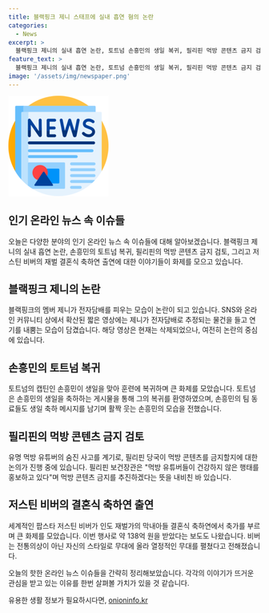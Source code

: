 ```yaml
---
title: 블랙핑크 제니 스태프에 실내 흡연 혐의 논란
categories:
  - News
excerpt: >
  블랙핑크 제니의 실내 흡연 논란, 토트넘 손흥민의 생일 복귀, 필리핀 먹방 콘텐츠 금지 검토, 저스틴 비버의 인도 결혼식 축가 공연 소식 등 다양한 화제가 소식되고 있습니다. 빅토리아 시크릿 모델을 맡은 블랙핑크 멤버 제니의 실내 흡연 의혹에 대한 논란, 그리고 토트넘의 별자리 손흥민의 생일에 팀으로의 복귀 소식 등 다채로운 이슈가 주목을 받고 있습니다. 게다가 필리핀에서는 유명 먹방 유튜버 사망으로 인한 먹방 콘텐츠에 대한 금지 검토, 그리고 저스틴 비버가 138억 원을 받고 축가를 부르기 위해 인도에서 무대에 올라 큰 화제를 모았습니다.
feature_text: >
  블랙핑크 제니의 실내 흡연 논란, 토트넘 손흥민의 생일 복귀, 필리핀 먹방 콘텐츠 금지 검토, 저스틴 비버의 인도 결혼식 축가 공연 소식 등 다양한 화제가 소식되고 있습니다. 빅토리아 시크릿 모델을 맡은 블랙핑크 멤버 제니의 실내 흡연 의혹에 대한 논란, 그리고 토트넘의 별자리 손흥민의 생일에 팀으로의 복귀 소식 등 다채로운 이슈가 주목을 받고 있습니다. 게다가 필리핀에서는 유명 먹방 유튜버 사망으로 인한 먹방 콘텐츠에 대한 금지 검토, 그리고 저스틴 비버가 138억 원을 받고 축가를 부르기 위해 인도에서 무대에 올라 큰 화제를 모았습니다.
image: '/assets/img/newspaper.png'
---
```


<p><img src="/assets/img/newspaper.png" alt="kimp 속보" /></p>

<h2 data-ke-size="size26">인기 온라인 뉴스 속 이슈들</h2>

<p data-ke-size="size16">오늘은 다양한 분야의 인기 온라인 뉴스 속 이슈들에 대해 알아보겠습니다. 블랙핑크 제니의 실내 흡연 논란, 손흥민의 토트넘 복귀, 필리핀의 먹방 콘텐츠 금지 검토, 그리고 저스틴 비버의 재벌 결혼식 축하연 출연에 대한 이야기들이 화제를 모으고 있습니다.</p>

<h2 data-ke-size="size24">블랙핑크 제니의 논란</h2>

<p data-ke-size="size16">블랙핑크의 멤버 제니가 전자담배를 피우는 모습이 논란이 되고 있습니다. SNS와 온라인 커뮤니티 상에서 확산된 짧은 영상에는 제니가 전자담배로 추정되는 물건을 들고 연기를 내뿜는 모습이 담겼습니다. 해당 영상은 현재는 삭제되었으나, 여전히 논란의 중심에 있습니다.</p>

<h2 data-ke-size="size24">손흥민의 토트넘 복귀</h2>

<p data-ke-size="size16">토트넘의 캡틴인 손흥민이 생일을 맞아 훈련에 복귀하며 큰 화제를 모았습니다. 토트넘은 손흥민의 생일을 축하하는 게시물을 통해 그의 복귀를 환영하였으며, 손흥민의 팀 동료들도 생일 축하 메시지를 남기며 활짝 웃는 손흥민의 모습을 전했습니다.</p>

<h2 data-ke-size="size24">필리핀의 먹방 콘텐츠 금지 검토</h2>

<p data-ke-size="size16">유명 먹방 유튜버의 숨진 사고를 계기로, 필리핀 당국이 먹방 콘텐츠를 금지할지에 대한 논의가 진행 중에 있습니다. 필리핀 보건장관은 "먹방 유튜버들이 건강하지 않은 행태를 홍보하고 있다"며 먹방 콘텐츠 금지를 추진하겠다는 뜻을 내비친 바 있습니다.</p>

<h2 data-ke-size="size24">저스틴 비버의 결혼식 축하연 출연</h2>

<p data-ke-size="size16">세계적인 팝스타 저스틴 비버가 인도 재벌가의 막내아들 결혼식 축하연에서 축가를 부르며 큰 화제를 모았습니다. 이번 행사로 약 138억 원을 받았다는 보도도 나왔습니다. 비버는 전통의상이 아닌 자신의 스타일로 무대에 올라 열정적인 무대를 펼쳤다고 전해졌습니다.</p>

<p data-ke-size="size16">오늘의 핫한 온라인 뉴스 이슈들을 간략히 정리해보았습니다. 각각의 이야기가 뜨거운 관심을 받고 있는 이유를 한번 살펴볼 가치가 있을 것 같습니다.</p>
유용한 생활 정보가 필요하시다면, <a href="https://onioninfo.kr" rel="dofollow">onioninfo.kr</a>


